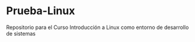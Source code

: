 # Prueba-Linux
Repositorio para el Curso Introducción a Linux como entorno de desarrollo de sistemas
